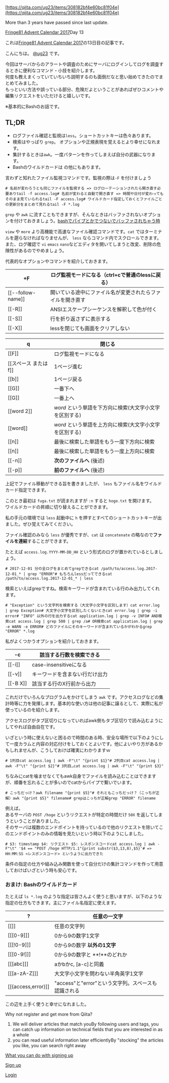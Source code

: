 [https://qiita.com/ug23/items/308182bf4e60bc81f04e](https://qiita.com/ug23/items/308182bf4e60bc81f04e)

  

More than 3 years have passed since last update.

[Fringe81 Advent Calendar 2017](https://qiita.com/advent-calendar/2017/fringe81)Day 13

これは[Fringe81 Advent Calendar 2017](https://qiita.com/advent-calendar/2017/fringe81)の13日目の記事です。

こんにちは。 [@ug23](https://qiita.com/ug23) です。

今回はサーバからのアラートや調査のためにサーバにログインしてログを調査するときに便利なコマンド・小技を紹介します。  
何度も教えまくっていていちいち説明するのも面倒だなと思い始めてきたのでまとめてみました。  
もっといい方法や誤っている部分、危険だよということがあればぜひコメントや編集リクエストをいただけると嬉しいです。

※基本的にBashのお話です。

## TL;DR

- ログファイル確認と監視は`less`。ショートカットキーは色々あります。
- 検索はやっぱり `grep`。 オプションや正規表現を覚えるとより幸せになれます。
- 集計するときは`awk`。一度パターンを作ってしまえば自分の武器になります。
- Bashのワイルドカードは の他にもあります。

言わずと知れたファイル監視コマンドです。監視の際は`-F` を付けましょう

```
# 名前が変わろうとも同じファイルを監視する => ログローテーションされたら開き直す必要ありtail -f access.log# 名前が変わると自動で開き直す => 時間や日付が変わってもそのまま見ていられるtail -F access.log# ワイルドカード指定しておくとファイルごとの更新分をまとめて見れるtail -F *.log
```

`grep` や `awk` に流すこともできますが、そんなときはバッファされないオプションを付けておきましょう。[bashでパイプとかでつないでバッファされちゃう時](https://gist.github.com/riywo/874011)

`view` や `more` より高機能で高速なファイル確認コマンドです。`cat` ではターミナルを遡らなければなりませんが、 `less` ならコマンド内でスクロールできます。  
また、ログ確認で `vi` `emacs` `nano`などエディタを開いてしまうと改変、削除の危険性があるのでやめましょう。

代表的なオプションやコマンドを紹介しておきます。

|+F|ログ監視モードになる（ctrl+cで普通のlessに戻る）|
|---|---|
|[[--follow-name]]|開いている途中にファイル名が変更されたらファイルを開き直す|
|[[-R]]|ANSIエスケープシーケンスを解釈して色が付く|
|[[-S]]|行を折り返さずに表示する|
|[[-X]]|lessを閉じても画面をクリアしない|

  
  

|q|閉じる|
|---|---|
|[[F]]|ログ監視モードになる|
|[[スペース または f]]|1ページ進む|
|[[b]]|1ページ戻る|
|[[G]]|一番下へ|
|[[G]]|一番上へ|
|[[word 2]]|_word_ という単語を下方向に検索(大文字小文字を区別する)|
|[[word]]|_word_ という単語を上方向に検索(大文字小文字を区別する)|
|[[n]]|最後に検索した単語をもう一度下方向に検索|
|[[n]]|最後に検索した単語をもう一度上方向に検索|
|[[-n]]|**次のファイルへ** (後述)|
|[[-p]]|**前のファイルへ** (後述)|

  
  

上記でファイル移動ができる旨を書きましたが、 `less` もファイル名をワイルドカード指定できます。

このとき最初は `fuga.txt` が読まれますが `:n` すると `hoge.txt` を開けます。  
ワイルドカードの昇順に切り替えることができます。

私の手元の環境では `less` 起動中に `h` を押すとすべてのショートカットキーが出ました。ぜひ覚えてみてください。

ファイル確認のみなら `less` が優秀ですが、`cat` は `concatenate` の略なので**ファイルを連結**することができます。

たとえば `access.log.YYYY-MM-DD_HH` という形式のログが置かれているとしましょう。

```
# 2017-12-01 分の全ログをまとめてgrepできるcat /path/to/access.log.2017-12-01_* | grep "ERROR"# もちろんlessだってできるcat /path/to/access.log.2017-12-01_* | less
```

検索といえばgrepですね。検索キーワードが含まれている行のみ出力してくれます。

```
# "Exception" という文字列を検索する（大文字小文字を区別します）cat error.log | grep Exception# 大文字小文字を区別したくないときcat error.log | grep -i error# "INFO" 以外の行を出力するcat application.log | grep -v INFO# AND検索cat access.log | grep 500 | grep /a# OR検索cat application.log | grep -e WARN -e ERROR# どのファイルにそのキーワードが含まれているかがわかるgrep "ERROR" *.log
```

私がよくつかうオプションを紹介しておきます。

|-c|該当する行数を検索できる|
|---|---|
|[[-i]]|case-insensitiveになる|
|[[-v]]|キーワードを含まない行だけ出力|
|[[-B X]]|該当する行のX行前から出力|

  
  

これだけでいろんなプログラムをかけてしまう `awk` です。アクセスログなどの集計時等に力を発揮します。基本的な使い方は他の記事に譲るとして、実際に私が使っているのを紹介します。

アクセスログがタブ区切りになっていればawk側もタブ区切りで読み込むようにしてやれば自由自在です。

いざという時に使えないと困るので時間のある時、安全な場所で以下のようにして一度カラムと内容の対応付けをしておくとよいです。他によいやり方があるかもしれませんが、こうしておけば確実にわかりますｗ

```
# 1列目cat access.log | awk -F"\t" "{print $1}"# 2列目cat access.log | awk -F"\t" "{print $2}"# 3列目…cat access.log | awk -F"\t" "{print $3}"
```

ちなみにcatを噛ませなくてもawk自身でファイルを読み込むことはできますが、順番を忘れることが多いのでcatからパイプで繋いでいます。

```
# こっちだっけ？awk filename "{print $5}"# それともこっちだっけ？（こっちが正解）awk "{print $5}" filename# grepはこっちが正解grep "ERROR" filename
```

例えば。  
あるサーバの `POST /hoge` というリクエストが特定の時間だけ `50X` を返してしまうということがありました。  
そのサーバは複数のエンドポイントを持っているので他のリクエストを除いてこのエンドポイントのみの情報を見たいという時以下のようにしました。

```
# $3: timestamp $4: リクエスト $5: レスポンスコードcat access.log | awk -F"\t" '$4 == "POST /hoge HTTP/1.1"{print substr($3,13,8),$5}'# => HH:MM:SS <レスポンスコード> というように出力できた
```

条件の指定の仕方や組み込み関数を使って自分だけの集計コマンドを作って用意しておけばいざという時も安心です。

### おまけ: Bashのワイルドカード

たとえば `ls *.log` のような指定は皆さんよく使うと思いますが、以下のような指定の仕方もできます。主にファイル名指定に使えます。

|?|任意の一文字|
|---|---|
|[[]]|任意の文字列|
|[[[0-9]]]|0から9の数字1文字|
|[[[!0-9]]]|0から9の数字 **以外の1文字**|
|[[[0-9!]]]|0から9の数字と **!**のどれか|
|[[[abc]]]|aかbかc, [a-c]と同義|
|[[[a-zA-Z]]]|大文字小文字を問わない半角英字1文字|
|[[{access,error}]]|"access"と"error"という文字列。スペースも認識される|

  
  

この辺を上手く使うと幸せになれました。

Why not register and get more from Qiita?

1. We will deliver articles that match youBy following users and tags, you can catch up information on technical fields that you are interested in as a whole
2. you can read useful information later efficientlyBy "stocking" the articles you like, you can search right away

[What you can do with signing up](https://help.qiita.com/ja/articles/qiita-login-user)

[Sign up](https://qiita.com/signup?callback_action=login_or_signup&redirect_to=%2Fug23%2Fitems%2F308182bf4e60bc81f04e&realm=qiita)

[Login](https://qiita.com/login?callback_action=login_or_signup&redirect_to=%2Fug23%2Fitems%2F308182bf4e60bc81f04e&realm=qiita)